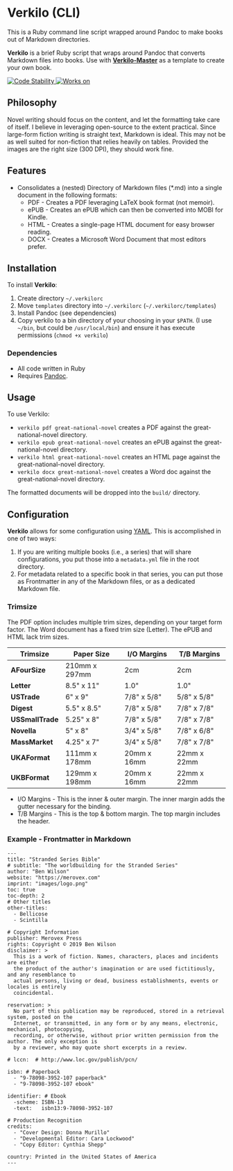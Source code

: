 # Verkilo (CLI)

This is a Ruby command line script wrapped around Pandoc to make books out of Markdown directories.

**Verkilo** is a brief Ruby script that wraps around Pandoc that converts Markdown files into books. Use with **[Verkilo-Master](https://github.com/Merovex/verkilo-master)** as a template to create your own book.

<!-- Stability -->
<a href="https://nodejs.org/api/documentation.html#documentation_stability_index">
  <img src="https://img.shields.io/badge/stability-stable-green.svg"
    alt="Code Stability" />
</a>

<!-- Platforms -->
<a href="#">
  <img src="https://img.shields.io/badge/platform-macOSx-orange.svg"
    alt="Works on" />
</a>

## Philosophy

Novel writing should focus on the content, and let the formatting take care of itself. I believe in leveraging open-source to the extent practical. Since large-form fiction writing is straight text, Markdown is ideal. This may not be as well suited for non-fiction that relies heavily on tables. Provided the images are the right size (300 DPI), they should work fine.

## Features

* Consolidates a (nested) Directory of Markdown files (*.md) into a single document in the following formats:
  - PDF - Creates a PDF leveraging LaTeX book format (not memoir).
  - ePUB - Creates an ePUB which can then be converted into MOBI for Kindle.
  - HTML - Creates a single-page HTML document for easy browser reading.
  - DOCX - Creates a Microsoft Word Document that most editors prefer.

## Installation

To install **Verkilo**:

1. Create directory `~/.verkilorc`
2. Move `templates` directory into `~/.verkilorc` (`~/.verkilorc/templates`)
3. Install Pandoc (see dependencies)
4. Copy verkilo to a bin directory of your choosing in your `$PATH`. (I use `~/bin`, but could be `/usr/local/bin`) and ensure it has execute permissions (`chmod +x verkilo`)

### Dependencies

* All code written in Ruby
* Requires [Pandoc](https://pandoc.org/).

## Usage

To use Verkilo:
* `verkilo pdf great-national-novel`  creates a PDF against the great-national-novel directory.
* `verkilo epub great-national-novel`  creates an ePUB against the great-national-novel directory.
* `verkilo html great-national-novel`  creates an HTML page against the great-national-novel directory.
* `verkilo docx great-national-novel`  creates a Word doc against the great-national-novel directory.

The formatted documents will be dropped into the `build/` directory.

## Configuration

**Verkilo** allows for some configuration using [YAML](https://yaml.org/). This is accomplished in one of two ways:

1. If you are writing multiple books (i.e., a series) that will share configurations, you put those into a `metadata.yml` file in the root directory.
2. For metadata related to a specific book in that series, you can put those as Frontmatter in any of the Markdown files, or as a dedicated Markdown file.

### Trimsize

The PDF option includes multiple trim sizes, depending on your target form factor. The Word document has a fixed trim size (Letter). The ePUB and HTML lack trim sizes.

|   Trimsize       |  Paper Size   |  I/O Margins  | T/B Margins |
|        ---       |      ---      |      ---      |     ---     |
| **AFourSize**    | 210mm x 297mm |          2cm  |        2cm  |
| **Letter**       |  8.5" x 11"   |          1.0" |       1.0"  |
| **USTrade**      |    6" x 9"    |   7/8" x 5/8" | 5/8" x 5/8" |
| **Digest**       |  5.5" x 8.5"  |   7/8" x 5/8" | 7/8" x 7/8" |
| **USSmallTrade** | 5.25" x 8"    |   7/8" x 5/8" | 7/8" x 7/8" |
| **Novella**      |    5" x 8"    |   3/4" x 5/8" | 7/8" x 6/8" |
| **MassMarket**   | 4.25" x 7"    |   3/4" x 5/8" | 7/8" x 7/8" |
| **UKAFormat**    | 111mm x 178mm |   20mm x 16mm | 22mm x 22mm |
| **UKBFormat**    | 129mm x 198mm |   20mm x 16mm | 22mm x 22mm |

* I/O Margins - This is the inner & outer margin. The inner margin adds the gutter necessary for the binding.
* T/B Margins - This is the top & bottom margin. The top margin includes the header.

### Example - Frontmatter in Markdown

```
---
title: "Stranded Series Bible"
# subtitle: "The worldbuilding for the Stranded Series"
author: "Ben Wilson"
website: "https://merovex.com"
imprint: "images/logo.png"
toc: true
toc-depth: 2
# Other titles
other-titles:
  - Bellicose
  - Scintilla

# Copyright Information
publisher: Merovex Press
rights: Copyright © 2019 Ben Wilson
disclaimer: >
  This is a work of fiction. Names, characters, places and incidents are either
  the product of the author's imagination or are used fictitiously, and any resemblance to
  actual persons, living or dead, business establishments, events or locales is entirely
  coincidental.

reservation: >
  No part of this publication may be reproduced, stored in a retrieval system, posted on the
  Internet, or transmitted, in any form or by any means, electronic, mechanical, photocopying,
  recording, or otherwise, without prior written permission from the author. The only exception is
  by a reviewer, who may quote short excerpts in a review.

# lccn:  # http://www.loc.gov/publish/pcn/

isbn: # Paperback
  - "9-78098-3952-107 paperback"
  - "9-78098-3952-107 ebook"

identifier: # Ebook
  -scheme: ISBN-13
  -text:   isbn13:9-78098-3952-107

# Production Recognition
credits:
  - "Cover Design: Donna Murillo"
  - "Developmental Editor: Cara Lockwood"
  - "Copy Editor: Cynthia Shepp"

country: Printed in the United States of America
---
```
